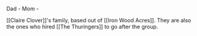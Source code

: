 Dad -
Mom -

[[Claire Clover]]'s family, based out of [[Iron Wood Acres]]. They are also the ones who hired [[The Thuringers]] to go after the group.